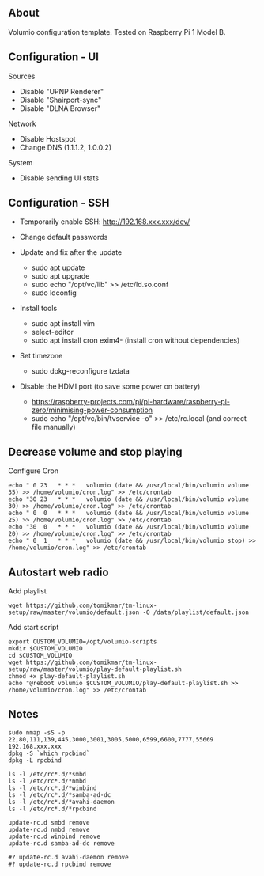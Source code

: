 About
-----

Volumio configuration template. Tested on Raspberry Pi 1 Model B.


Configuration - UI
------------------

Sources

  * Disable "UPNP Renderer"
  * Disable "Shairport-sync"
  * Disable "DLNA Browser"

Network

  * Disable Hostspot
  * Change DNS (1.1.1.2, 1.0.0.2)

System

  * Disable sending UI stats



Configuration - SSH
-------------------

  * Temporarily enable SSH: http://192.168.xxx.xxx/dev/

  * Change default passwords

  * Update and fix after the update
    * sudo apt update
    * sudo apt upgrade
    * sudo echo "/opt/vc/lib" >> /etc/ld.so.conf
    * sudo ldconfig

  * Install tools 
    * sudo apt install vim
    * select-editor
    * sudo apt install cron exim4- (install cron without dependencies)

  * Set timezone
    * sudo dpkg-reconfigure tzdata

  * Disable the HDMI port (to save some power on battery)
    * https://raspberry-projects.com/pi/pi-hardware/raspberry-pi-zero/minimising-power-consumption
    * sudo echo "/opt/vc/bin/tvservice -o" >> /etc/rc.local   (and correct file manually)



Decrease volume and stop playing
--------------------------------

Configure Cron

```
echo " 0 23   * * *   volumio (date && /usr/local/bin/volumio volume 35) >> /home/volumio/cron.log" >> /etc/crontab
echo "30 23   * * *   volumio (date && /usr/local/bin/volumio volume 30) >> /home/volumio/cron.log" >> /etc/crontab 
echo " 0  0   * * *   volumio (date && /usr/local/bin/volumio volume 25) >> /home/volumio/cron.log" >> /etc/crontab 
echo "30  0   * * *   volumio (date && /usr/local/bin/volumio volume 20) >> /home/volumio/cron.log" >> /etc/crontab
echo " 0  1   * * *   volumio (date && /usr/local/bin/volumio stop) >> /home/volumio/cron.log" >> /etc/crontab
```


Autostart web radio
-------------------

Add playlist

```
wget https://github.com/tomikmar/tm-linux-setup/raw/master/volumio/default.json -O /data/playlist/default.json 
```

Add start script

```
export CUSTOM_VOLUMIO=/opt/volumio-scripts
mkdir $CUSTOM_VOLUMIO
cd $CUSTOM_VOLUMIO
wget https://github.com/tomikmar/tm-linux-setup/raw/master/volumio/play-default-playlist.sh
chmod +x play-default-playlist.sh
echo "@reboot volumio $CUSTOM_VOLUMIO/play-default-playlist.sh >> /home/volumio/cron.log" >> /etc/crontab
```


Notes
-----

```
sudo nmap -sS -p 22,80,111,139,445,3000,3001,3005,5000,6599,6600,7777,55669 192.168.xxx.xxx
dpkg -S `which rpcbind`
dpkg -L rpcbind
```

```
ls -l /etc/rc*.d/*smbd
ls -l /etc/rc*.d/*nmbd
ls -l /etc/rc*.d/*winbind
ls -l /etc/rc*.d/*samba-ad-dc
ls -l /etc/rc*.d/*avahi-daemon
ls -l /etc/rc*.d/*rpcbind
```

```
update-rc.d smbd remove
update-rc.d nmbd remove
update-rc.d winbind remove
update-rc.d samba-ad-dc remove

#? update-rc.d avahi-daemon remove
#? update-rc.d rpcbind remove
```

